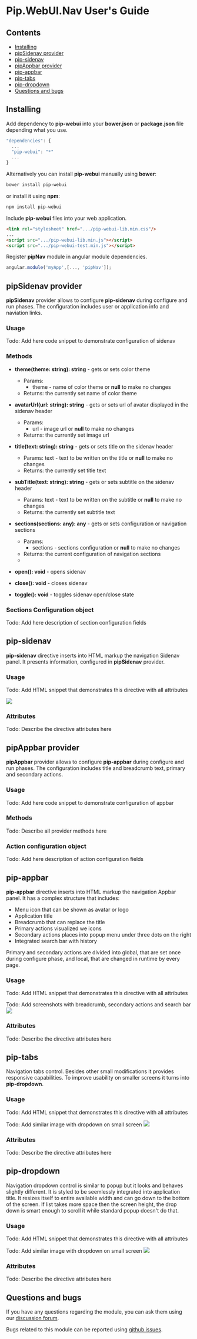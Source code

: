 # Pip.WebUI.Nav User's Guide

## <a name="contents"></a> Contents
- [Installing](#install)
- [pipSidenav provider](#sidenav_provider)
- [pip-sidenav](#sidenav)
- [pipAppbar provider](#appbar_provider)
- [pip-appbar](#appbar)
- [pip-tabs](#tabs)
- [pip-dropdown](#dropdown)
- [Questions and bugs](#issues)


## <a name="install"></a> Installing

Add dependency to **pip-webui** into your **bower.json** or **package.json** file depending what you use.
```javascript
"dependencies": {
  ...
  "pip-webui": "*"
  ...
}
```

Alternatively you can install **pip-webui** manually using **bower**:
```bash
bower install pip-webui
```

or install it using **npm**:
```bash
npm install pip-webui
```

Include **pip-webui** files into your web application.
```html
<link rel="stylesheet" href=".../pip-webui-lib.min.css"/>
...
<script src=".../pip-webui-lib.min.js"></script>
<script src=".../pip-webui-test.min.js"></script>
```

Register **pipNav** module in angular module dependencies.
```javascript
angular.module('myApp',[..., 'pipNav']);
```

## <a name="sidenav_provider"></a> pipSidenav provider

**pipSidenav** provider allows to configure **pip-sidenav** during configure and run phases. 
The configuration includes user or application info and naviation links.

### Usage
Todo: Add here code snippet to demonstrate configuration of sidenav

### Methods

* **theme(theme: string): string** - gets or sets color theme
  - Params:
    + theme - name of color theme or **null** to make no changes
  - Returns: the currently set name of color theme

* **avatarUrl(url: string): string** - gets or sets url of avatar displayed in the sidenav header
  - Params:
    + url - image url or **null** to make no changes
  - Returns: the currently set image url

* **title(text: string): string** - gets or sets title on the sidenav header
  - Params:
    text - text to be written on the title or **null** to make no changes
  - Returns: the currently set title text

* **subTitle(text: string): string** - gets or sets subtitle on the sidenav header
  - Params:
    text - text to be written on the subtitle or **null** to make no changes
  - Returns: the currently set subtitle text

* **sections(sections: any): any** - gets or sets configuration or navigation sections
  - Params:
    + sections - sections configuration or **null** to make no changes
  - Returns: the current configuration of navigation sections
  - 
* **open(): void** - opens sidenav
* **close(): void** - closes sidenav
* **toggle(): void** - toggles sidenav open/close state
  
### Sections Configuration object
Todo: Add here description of section configuration fields


## <a name="sidenav"></a> pip-sidenav

**pip-sidenav** directive inserts into HTML markup the navigation Sidenav panel. It presents information, configured in **pipSidenav** provider.

### Usage
Todo: Add HTML snippet that demonstrates this directive with all attributes

<img src="images/img-side-nav.png"/>

### Attributes
Todo: Describe the directive attributes here


## <a name="appbar_provider"></a> pipAppbar provider

**pipAppbar** provider allows to configure **pip-appbar** during configure and run phases. 
The configuration includes title and breadcrumb text, primary and secondary actions.

### Usage
Todo: Add here code snippet to demonstrate configuration of appbar

### Methods
Todo: Describe all provider methods here

### Action configuration object
Todo: Add here description of action configuration fields


## <a name="appbar"></a> pip-appbar

**pip-appbar** directive inserts into HTML markup the navigation Appbar panel. It has a complex structure that includes:
- Menu icon that can be shown as avatar or logo
- Application title
- Breadcrumb that can replace the title
- Primary actions visualized we icons
- Secondary actions places into popup menu under three dots on the right
- Integrated search bar with history

Primary and secondary actions are divided into global, that are set once during configure phase, and local, that are changed in runtime by every page.

### Usage
Todo: Add HTML snippet that demonstrates this directive with all attributes

Todo: Add screenshots with breadcrumb, secondary actions and search bar
<img src="images/img-app-bar.png"/>

### Attributes
Todo: Describe the directive attributes here


## <a name="tabs"></a> pip-tabs

Navigation tabs control. Besides other small modifications it provides responsive capabilities. To improve usability on smaller screens it turns into **pip-dropdown**.

### Usage
Todo: Add HTML snippet that demonstrates this directive with all attributes

Todo: Add similar image with dropdown on small screen
<img src="images/img-tabs.png"/>

### Attributes
Todo: Describe the directive attributes here


## <a name="dropdown"></a> pip-dropdown

Navigation dropdown control is similar to popup but it looks and behaves slightly different. It is styled to be seemlessly integrated into application title. It resizes itself to entire available width and can go down to the bottom of the screen. If list takes more space then the screen height, the drop down is smart enough to scroll it while standard popup doesn't do that.

### Usage
Todo: Add HTML snippet that demonstrates this directive with all attributes

Todo: Add similar image with dropdown on small screen
<img src="images/img-dropdown.png"/>

### Attributes
Todo: Describe the directive attributes here


## <a name="issues"></a> Questions and bugs

If you have any questions regarding the module, you can ask them using our 
[discussion forum](https://groups.google.com/forum/#!forum/pip-webui).

Bugs related to this module can be reported using [github issues](https://github.com/pip-webui/pip-webui-nav/issues).
